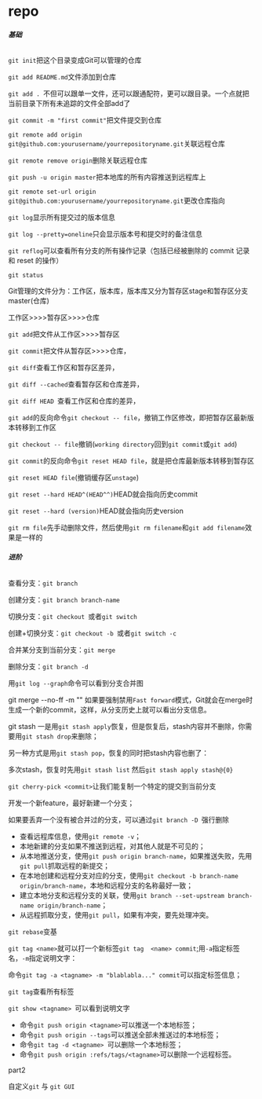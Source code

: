 # repo

###### **基础**

`git init`把这个目录变成Git可以管理的仓库

`git add README.md`文件添加到仓库

`git add . `不但可以跟单一文件，还可以跟通配符，更可以跟目录。一个点就把当前目录下所有未追踪的文件全部add了 

`git commit -m "first commit"`把文件提交到仓库

`git remote add origin git@github.com:yourusername/yourrepositoryname.git`关联远程仓库

`git remote remove origin`删除关联远程仓库

`git push -u origin master`把本地库的所有内容推送到远程库上

`git remote set-url origin git@github.com:yourusername/yourrepositoryname.git`更改仓库指向

`git log`显示所有提交过的版本信息

`git log --pretty=oneline`只会显示版本号和提交时的备注信息

`git reflog`可以查看所有分支的所有操作记录（包括已经被删除的 commit 记录和 reset 的操作）

`git status`

Git管理的文件分为：工作区，版本库，版本库又分为暂存区stage和暂存区分支master(仓库)

工作区>>>>暂存区>>>>仓库

`git add`把文件从工作区>>>>暂存区

`git commit`把文件从暂存区>>>>仓库，

`git diff`查看工作区和暂存区差异，

`git diff --cached`查看暂存区和仓库差异，

`git diff HEAD `查看工作区和仓库的差异，

`git add`的反向命令`git checkout -- file`，撤销工作区修改，即把暂存区最新版本转移到工作区

`git checkout -- file`撤销(`working directory`回到`git commit`或`git add`)

`git commit`的反向命令`git reset HEAD file`，就是把仓库最新版本转移到暂存区

`git reset HEAD file`(撤销缓存区`unstage`)

`git reset --hard HEAD^(HEAD^^)`HEAD就会指向历史commit

`git reset --hard (version)`HEAD就会指向历史version

`git rm file`先手动删除文件，然后使用`git rm filename`和`git add filename`效果是一样的

###### **进阶**

查看分支：`git branch`

创建分支：`git branch branch-name `

切换分支：`git checkout `或者`git switch `

创建+切换分支：`git checkout -b `或者`git switch -c `

合并某分支到当前分支：`git merge `

删除分支：`git branch -d `

用`git log --graph`命令可以看到分支合并图

git merge  --no-ff -m "" <branch> 如果要强制禁用`Fast forward`模式，Git就会在merge时生成一个新的commit，这样，从分支历史上就可以看出分支信息。

git stash 一是用`git stash apply`恢复，但是恢复后，stash内容并不删除，你需要用`git stash drop`来删除；

另一种方式是用`git stash pop`，恢复的同时把stash内容也删了：

多次stash，恢复时先用`git stash list` 然后`git stash apply stash@{0}`

`git cherry-pick <commit>`让我们能复制一个特定的提交到当前分支

开发一个新feature，最好新建一个分支；

如果要丢弃一个没有被合并过的分支，可以通过`git branch -D `强行删除

- 查看远程库信息，使用`git remote -v`；
- 本地新建的分支如果不推送到远程，对其他人就是不可见的；
- 从本地推送分支，使用`git push origin branch-name`，如果推送失败，先用`git pull`抓取远程的新提交；
- 在本地创建和远程分支对应的分支，使用`git checkout -b branch-name origin/branch-name`，本地和远程分支的名称最好一致；
- 建立本地分支和远程分支的关联，使用`git branch --set-upstream branch-name origin/branch-name`；
- 从远程抓取分支，使用`git pull`，如果有冲突，要先处理冲突。

`git rebase`变基

`git tag <name>`就可以打一个新标签`git tag  <name> commit`;用`-a`指定标签名，`-m`指定说明文字：

命令`git tag -a <tagname> -m "blablabla..." commit`可以指定标签信息；

`git tag`查看所有标签

`git show <tagname> `可以看到说明文字

- 命令`git push origin <tagname>`可以推送一个本地标签；
- 命令`git push origin --tags`可以推送全部未推送过的本地标签；
- 命令`git tag -d <tagname> `可以删除一个本地标签；
- 命令`git push origin :refs/tags/<tagname>`可以删除一个远程标签。

part2

自定义`git` 与 `git GUI`